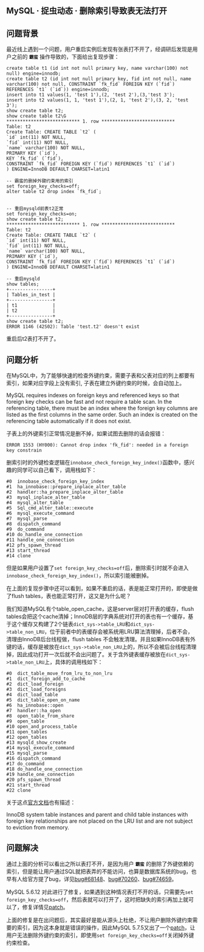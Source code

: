 ## MySQL · 捉虫动态 · 删除索引导致表无法打开


    
## 问题背景


最近线上遇到一个问题，用户重启实例后发现有张表打不开了，经调研后发现是用户之前的 **`霸蛮`** 操作导致的，下面给出复现步骤：  

```LANG
create table t1 (id int not null primary key, name varchar(100) not null) engine=innodb;
create table t2 (id int not null primary key, fid int not null, name varchar(100) not null, CONSTRAINT `fk_fid` FOREIGN KEY (`fid`) REFERENCES `t1` (`id`)) engine=innodb;
insert into t1 values(1, 'test 1'),(2, 'test 2'),(3,'test 3');
insert into t2 values(1, 1, 'test 1'),(2, 1, 'test 2'),(3, 2, 'test 3');
show create table t2;
show create table t2\G
*************************** 1. row ***************************
Table: t2
Create Table: CREATE TABLE `t2` (
`id` int(11) NOT NULL,
`fid` int(11) NOT NULL,
`name` varchar(100) NOT NULL,
PRIMARY KEY (`id`),
KEY `fk_fid` (`fid`),
CONSTRAINT `fk_fid` FOREIGN KEY (`fid`) REFERENCES `t1` (`id`)
) ENGINE=InnoDB DEFAULT CHARSET=latin1

-- 霸蛮的删掉外键约束用的索引
set foreign_key_checks=off;
alter table t2 drop index `fk_fid`;


-- 重启mysqld前表t2正常
set foreign_key_checks=on;
show create table t2;
*************************** 1. row ***************************
Table: t2
Create Table: CREATE TABLE `t2` (
`id` int(11) NOT NULL,
`fid` int(11) NOT NULL,
`name` varchar(100) NOT NULL,
PRIMARY KEY (`id`),
CONSTRAINT `fk_fid` FOREIGN KEY (`fid`) REFERENCES `t1` (`id`)
) ENGINE=InnoDB DEFAULT CHARSET=latin1

-- 重启mysqld
show tables;
+----------------+
| Tables_in_test |
+----------------+
| t1             |
| t2             |
+----------------+
show create table t2;
ERROR 1146 (42S02): Table 'test.t2' doesn't exist

```


重启后t2表打不开了。  

## 问题分析


在MySQL中，为了能够快速的检查外键约束，需要子表和父表对应的列上都要有索引，如果对应字段上没有索引, 子表在建立外键约束的时候，会自动加上。  


MySQL requires indexes on foreign keys and referenced keys so that foreign key checks can be fast and not require a table scan. In the referencing table, there must be an index where the foreign key columns are listed as the first columns in the same order. Such an index is created on the referencing table automatically if it does not exist.  

子表上的外键索引正常情况是删不掉，如果试图去删除的话会报错：  

```LANG
ERROR 1553 (HY000): Cannot drop index 'fk_fid': needed in a foreign key constrain

```


删索引时的外键检查逻辑在`innobase_check_foreign_key_index()`函数中，感兴趣的同学可以自己看下，调用栈如下：  

```LANG
#0  innobase_check_foreign_key_index
#1  ha_innobase::prepare_inplace_alter_table
#2  handler::ha_prepare_inplace_alter_table
#3  mysql_inplace_alter_table
#4  mysql_alter_table
#5  Sql_cmd_alter_table::execute
#6  mysql_execute_command
#7  mysql_parse
#8  dispatch_command
#9  do_command
#10 do_handle_one_connection
#11 handle_one_connection
#12 pfs_spawn_thread
#13 start_thread
#14 clone

```


但是如果用户设置了`set foreign_key_checks=off`后，删除索引时就不会进入`innobase_check_foreign_key_index()`，所以索引能被删掉。  


在上面的复现步骤中还可以看到，如果不重启的话，表是能正常打开的，即使是做了flush tables，表也能正常打开，这又是为什么呢？  


我们知道MySQL有个table_open_cache，这是server层对打开表的缓存，flush tables会把这个cache清掉；InnoDB层的字典系统对打开的表也有一个缓存，基于这个缓存又构建了2个链表`dict_sys->table_LRU`和`dict_sys->table_non_LRU`，位于前者中的表缓存会被系统用LRU算法清理掉，后者不会，清理由InnoDB后台线程做，flush tables 不会触发清理。并且如果InnoDB表有外键的话，缓存是被放在`dict_sys->table_non_LRU`上的，所以不会被后台线程清理掉，因此成功打开一次后就不会出问题了。关于含外键表缓存被放在`dict_sys->table_non_LRU`上，具体的调用栈如下：  

```LANG
#0  dict_table_move_from_lru_to_non_lru
#1  dict_foreign_add_to_cache
#2  dict_load_foreign
#3  dict_load_foreigns
#4  dict_load_table
#5  dict_table_open_on_name
#6  ha_innobase::open
#7  handler::ha_open
#8  open_table_from_share
#9  open_table
#10 open_and_process_table
#11 open_tables
#12 open_tables
#13 mysqld_show_create
#14 mysql_execute_command
#15 mysql_parse
#16 dispatch_command
#17 do_command
#18 do_handle_one_connection
#19 handle_one_connection
#20 pfs_spawn_thread
#21 start_thread
#22 clone

```


关于这点[官方文档][0]也有描述：  


InnoDB system table instances and parent and child table instances with foreign key relationships are not placed on the LRU list and are not subject to eviction from memory.  

## 问题解决


通过上面的分析可以看出之所以表打不开，是因为用户 **`霸蛮`** 的删除了外键依赖的索引，但是能让用户通过SQL就把表弄的不能访问，也算是数据库系统的bug，也早有人给官方提了bug，详见[bug#68148][1]、[bug#70260][2]、[bug#74659][3]。  


MySQL 5.6.12 对此进行了修复，如果遇到这种情况表打不开的话，只需要先`set foreign_key_checks=off`，然后表就可以打开了，这时把缺失的索引再加上就可以了，修复详情见[patch][4]。  


上面的修复是在出问题后，其实最好是能从源头上杜绝，不让用户删除外键约束需要的索引，因为这本身就是错误的操作，因此MySQL 5.7.5又出了一个[patch][5]，让用户无法删除外键约束的索引，即使用`set foreign_key_checks=off`关闭掉外键约束检查。  


[0]: https://dev.mysql.com/doc/refman/5.6/en/server-system-variables.html#sysvar_table_definition_cache
[1]: https://bugs.mysql.com/bug.php?id=68148
[2]: http://bugs.mysql.com/bug.php?id=70260
[3]: https://bugs.mysql.com/bug.php?id=74659
[4]: https://github.com/mysql/mysql-server/commit/b21b9953a710e8dfdd133eba942b1767fc0f5acd
[5]: https://github.com/mysql/mysql-server/commit/c1ed0eafcf3de23635e18f6d1f306c8fe97fa287
